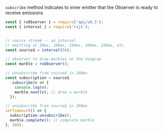 <!--
name:		
title:		subscribe
pageTitle:	subscribe — RxJS Observable method example + marble diagram
desc:		subscribe method indicates to inner emitter that the Observer is ready to receive emissions
docsUrl:	https://rxjs.dev/api/index/class/Observable#subscribe
-->

`subscribe` method indicates to inner emitter that the Observer is ready to receive emissions

```js
const { rxObserver } = require('api/v0.3');
const { interval } = require('rxjs');


// source stream -- an interval
// emitting at 50ms, 100ms, 150ms, 200ms, 250ms, etc
const source$ = interval(50);

// observer to draw marbles on the diagram
const marble = rxObserver();

// unsubscribe from source$ in 200ms
const subscription = source$
  .subscribe(v => {
    console.log(v);
    marble.next(v); // draw a marble
  });

// unsubscribe from source$ in 200ms
setTimeout(() => {
  subscription.unsubscribe();
  marble.complete(); // complete marble
}, 200);
```